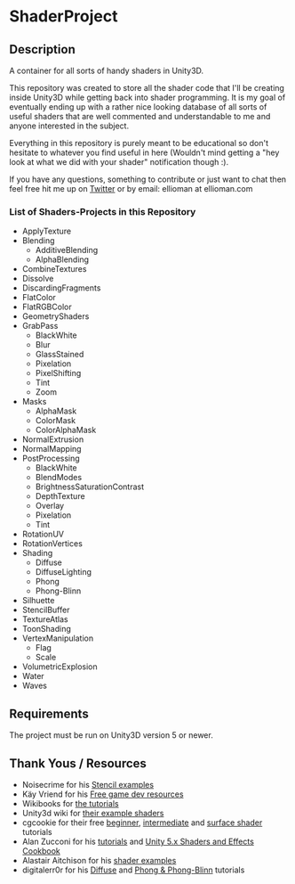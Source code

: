 # ShaderProject

## Description ##
A container for all sorts of handy shaders in Unity3D.

This repository was created to store all the shader code that I'll be creating inside Unity3D while getting back into shader programming. It is my goal of eventually ending up with a rather nice looking database of all sorts of useful shaders that are well commented and understandable to me and anyone interested in the subject.

Everything in this repository is purely meant to be educational so don't hesitate to whatever you find useful in here (Wouldn't mind getting a "hey look at what we did with your shader" notification though :).

If you have any questions, something to contribute or just want to chat then feel free hit me up on  [Twitter](https://twitter.com/ellioman) or by email: ellioman at ellioman.com 

### List of Shaders-Projects in this Repository ###
	

* ApplyTexture
* Blending
	* AdditiveBlending
	* AlphaBlending
* CombineTextures
* Dissolve
* DiscardingFragments
* FlatColor
* FlatRGBColor
* GeometryShaders
* GrabPass
	* BlackWhite
	* Blur
	* GlassStained
	* Pixelation
	* PixelShifting
	* Tint
	* Zoom
* Masks
	* AlphaMask
	* ColorMask
	* ColorAlphaMask
* NormalExtrusion
* NormalMapping
* PostProcessing
	* BlackWhite
	* BlendModes
	* BrightnessSaturationContrast
	* DepthTexture
	* Overlay
	* Pixelation
	* Tint
* RotationUV
* RotationVertices
* Shading
	* Diffuse
	* DiffuseLighting
	* Phong
	* Phong-Blinn
* Silhuette
* StencilBuffer
* TextureAtlas
* ToonShading
* VertexManipulation
	* Flag
	* Scale
* VolumetricExplosion
* Water
* Waves

## Requirements ##
The project must be run on Unity3D version 5 or newer.

## Thank Yous / Resources ##

* Noisecrime for his [Stencil examples](http://forum.unity3d.com/threads/unity-4-2-stencils-for-portal-rendering.191890/)
* Käy Vriend for his [Free game dev resources](http://kay-vriend.blogspot.dk/2012/09/medieval-stonework.html)
* Wikibooks for [the tutorials](https://en.wikibooks.org/wiki/Cg_Programming/Unity)
* Unity3d wiki for [their example shaders](http://wiki.unity3d.com/index.php/Shaders)
* cgcookie for their free [beginner](https://cgcookie.com/archive/noob-to-pro-shader-writing-for-unity-4-beginner/), [intermediate](https://cgcookie.com/archive/noob-to-pro-shader-writing-for-unity-4-intermediate/) and [surface shader](https://cgcookie.com/archive/introduction-to-surface-shaders-in-unity/) tutorials
* Alan Zucconi for his [tutorials](http://www.alanzucconi.com/2015/07/08/screen-shaders-and-postprocessing-effects-in-unity3d/) and [Unity 5.x Shaders and Effects Cookbook](http://www.amazon.com/gp/product/B019ZNWJ5G?psc=1&redirect=true&ref_=oh_aui_d_detailpage_o00_)
* Alastair Aitchison for his [shader examples](https://alastaira.wordpress.com/)
* digitalerr0r for his [Diffuse](https://digitalerr0r.wordpress.com/2015/09/18/unity-5-shader-programming-2-diffuse-light/) and [Phong & Phong-Blinn](https://digitalerr0r.wordpress.com/2015/10/26/unity-5-shader-programming-3-specular-light/) tutorials